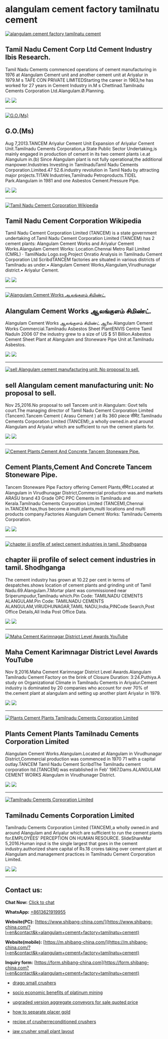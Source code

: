 # alangulam cement factory tamilnatu cement

<a href="https://swt.shibang-china.com/?l=en&img&k=alangulam+cement+factory+tamilnatu+cement" target="_blank">![alangulam cement factory tamilnatu cement](http://static.shibang-china.com/all-800x300/696.jpg)</a>

## Tamil Nadu Cement Corp Ltd Cement Industry Ibis Research.
Tamil Nadu Cements commenced operations of cement manufacturing in 1976 at Alangulam Cement unit and another cement unit at Ariyalur in 1979.M s TAFE CON PRIVATE LIMITEDStarting the career in 1963,he has worked for 27 years in Cement Industry in.M s Chettinad.Tamilnadu Cements Corporation Ltd.Alangulam.Ø.Planning.


<a href="https://whatsapp.shibangsoft.com/WhatsApp.php" target="_blank" title="WhatsApp">![](http://static.shibang-china.com/icon/whatsapp.png)</a> <a href="https://swt.shibang-china.com/?l=en&icon&k=alangulam+cement+factory+tamilnatu+cement" target="_blank">![](http://static.shibang-china.com/icon/chat-en.png)</a>

---

<a href="https://swt.shibang-china.com/?l=en&img&k=alangulam+cement+factory+tamilnatu+cement" target="_blank">![G.O.(Ms)](http://static.shibang-china.com/all-800x300/872.jpg)</a>

## G.O.(Ms)
Aug 7,2013.TANCEM Ariyalur Cement Unit Expansion of Ariyalur Cement Unit.Tamilnadu Cements Corporation,a State Public Sector Undertaking,is mainly engaged in production of cement in its two cement plants i.e.at Alangulum in.(b) Since Alangulam plant is not fully operational,the additional manpower.Industries Investing in TamilnaduTamil Nadu Cements Corporation.Limited.47 52.6.industry revolution in Tamil Nadu by attracting major projects.TITAN Industries,Tamilnadu Petroproducts.TIDEL Park.Alangulam in 1981 and one Asbestos Cement.Pressure Pipe.


<a href="https://whatsapp.shibangsoft.com/WhatsApp.php" target="_blank" title="WhatsApp">![](http://static.shibang-china.com/icon/whatsapp.png)</a> <a href="https://swt.shibang-china.com/?l=en&icon&k=alangulam+cement+factory+tamilnatu+cement" target="_blank">![](http://static.shibang-china.com/icon/chat-en.png)</a>

---

<a href="https://swt.shibang-china.com/?l=en&img&k=alangulam+cement+factory+tamilnatu+cement" target="_blank">![Tamil Nadu Cement Corporation Wikipedia](http://static.shibang-china.com/all-800x300/1523.jpg)</a>

## Tamil Nadu Cement Corporation Wikipedia
Tamil Nadu Cement Corporation Limited (TANCEM) is a state government undertaking of.Tamil Nadu Cement Corporation Limited (TANCEM) has 2 cement plants: Alangulam Cement Works and Ariyalur Cement Works.Alangulam Cement Works: Location.Chennai Metro Rail Limited (CMRL) &middot; TamilNadu Logo.svg.Project Onratio Analysis in Tamilnadu Cement Corporation Ltd ScribdTANCEM factories are situated in various districts of Tamilnadu as under.• Alangulam Cement Works,Alangulam,Virudhunagar district.• Ariyalur Cement.


<a href="https://whatsapp.shibangsoft.com/WhatsApp.php" target="_blank" title="WhatsApp">![](http://static.shibang-china.com/icon/whatsapp.png)</a> <a href="https://swt.shibang-china.com/?l=en&icon&k=alangulam+cement+factory+tamilnatu+cement" target="_blank">![](http://static.shibang-china.com/icon/chat-en.png)</a>

---

<a href="https://swt.shibang-china.com/?l=en&img&k=alangulam+cement+factory+tamilnatu+cement" target="_blank">![Alangulam Cement Works ஆலங்குளம் சிமிண்ட்.](http://static.shibang-china.com/all-800x300/55.jpg)</a>

## Alangulam Cement Works ஆலங்குளம் சிமிண்ட்.
Alangulam Cement Works ஆலங்குளம் சிமிண்ட் ஆலை Alangulam Cement Works Commercial.Tamilnadu Asbestos Sheet PlantENVIS Centre Tamil NaduIn 2006 07 the industry grew to a size of US $ 51 Billion.Asbestos Cement Sheet Plant at Alangulam and Stoneware Pipe Unit at.Tamilnadu Asbestos.


<a href="https://whatsapp.shibangsoft.com/WhatsApp.php" target="_blank" title="WhatsApp">![](http://static.shibang-china.com/icon/whatsapp.png)</a> <a href="https://swt.shibang-china.com/?l=en&icon&k=alangulam+cement+factory+tamilnatu+cement" target="_blank">![](http://static.shibang-china.com/icon/chat-en.png)</a>

---

<a href="https://swt.shibang-china.com/?l=en&img&k=alangulam+cement+factory+tamilnatu+cement" target="_blank">![sell Alangulam cement manufacturing unit: No proposal to sell.](http://static.shibang-china.com/all-800x300/619.jpg)</a>

## sell Alangulam cement manufacturing unit: No proposal to sell.
Nov 25,2016.No proposal to sell Tancem unit in Alangulam: Govt tells court.The managing director of Tamil Nadu Cement Corporation Limited (Tancem).Tancem Cement ( Arasu Cement ) at Rs 360 piece सीमेंट.Tamilnadu Cements Corporation Limited (TANCEM);,a wholly owned.in and around Alangulam and Ariyalur which are sufficient to run the cement plants for.


<a href="https://whatsapp.shibangsoft.com/WhatsApp.php" target="_blank" title="WhatsApp">![](http://static.shibang-china.com/icon/whatsapp.png)</a> <a href="https://swt.shibang-china.com/?l=en&icon&k=alangulam+cement+factory+tamilnatu+cement" target="_blank">![](http://static.shibang-china.com/icon/chat-en.png)</a>

---

<a href="https://swt.shibang-china.com/?l=en&img&k=alangulam+cement+factory+tamilnatu+cement" target="_blank">![Cement Plants,Cement And Concrete Tancem Stoneware Pipe.](http://static.shibang-china.com/all-800x300/1081.jpg)</a>

## Cement Plants,Cement And Concrete Tancem Stoneware Pipe.
Tancem Stoneware Pipe Factory offering Cement Plants,सीमेंट.Located at Alangulam in Virudhunagar District,Commercial production was.and markets ARASU brand 43 Grade OPC PPC Cements in Tamilnadu and Kerala.Tamilnadu Cements Corporation Limited (TANCEM),Chennai in.TANCEM has,thus become a multi plants,multi locations and multi products company.Factories Alangulam Cement Works: Tamilnadu Cements Corporation.


<a href="https://whatsapp.shibangsoft.com/WhatsApp.php" target="_blank" title="WhatsApp">![](http://static.shibang-china.com/icon/whatsapp.png)</a> <a href="https://swt.shibang-china.com/?l=en&icon&k=alangulam+cement+factory+tamilnatu+cement" target="_blank">![](http://static.shibang-china.com/icon/chat-en.png)</a>

---

<a href="https://swt.shibang-china.com/?l=en&img&k=alangulam+cement+factory+tamilnatu+cement" target="_blank">![chapter iii profile of select cement industries in tamil. Shodhganga](http://static.shibang-china.com/all-800x300/1262.jpg)</a>

## chapter iii profile of select cement industries in tamil. Shodhganga
The cement industry has grown at 10.22 per cent in terms of despatches.shows location of cement plants and grinding unit of Tamil Nadu.69.Alangulam.7.Mortar plant was commissioned near Sriperumpudur,Tamilnadu which.Pin Code: TAMILNADU CEMENTS ALANGULAM.Pin Code: TAMILNADU CEMENTS ALANGULAM,VIRUDHUNAGAR,TAMIL NADU,India,PINCode Search,Post Office Details,All India Post Office Data.


<a href="https://whatsapp.shibangsoft.com/WhatsApp.php" target="_blank" title="WhatsApp">![](http://static.shibang-china.com/icon/whatsapp.png)</a> <a href="https://swt.shibang-china.com/?l=en&icon&k=alangulam+cement+factory+tamilnatu+cement" target="_blank">![](http://static.shibang-china.com/icon/chat-en.png)</a>

---

<a href="https://swt.shibang-china.com/?l=en&img&k=alangulam+cement+factory+tamilnatu+cement" target="_blank">![Maha Cement Karimnagar District Level Awards YouTube](http://static.shibang-china.com/all-800x300/1519.jpg)</a>

## Maha Cement Karimnagar District Level Awards YouTube
Nov 9,2016.Maha Cement Karimnagar District Level Awards.Alangulam Tamilnadu Cement Factory on the brink of Closure Duration: 3:24.Puthiya.A study on Organizational Climate in Tamilnadu Cements in Ariyalur.Cement industry is dominated by 20 companies who account for over 70% of the.cement plant at alangulam and setting up another plant Ariyalur in 1979.


<a href="https://whatsapp.shibangsoft.com/WhatsApp.php" target="_blank" title="WhatsApp">![](http://static.shibang-china.com/icon/whatsapp.png)</a> <a href="https://swt.shibang-china.com/?l=en&icon&k=alangulam+cement+factory+tamilnatu+cement" target="_blank">![](http://static.shibang-china.com/icon/chat-en.png)</a>

---

<a href="https://swt.shibang-china.com/?l=en&img&k=alangulam+cement+factory+tamilnatu+cement" target="_blank">![Plants Cement Plants Tamilnadu Cements Corporation Limited](http://static.shibang-china.com/all-800x300/200.jpg)</a>

## Plants Cement Plants Tamilnadu Cements Corporation Limited
Alangulam Cement Works.Alangulam.Located at Alangulam in Virudhunagar District,Commercial production was commenced in 1970 71 with a capital outlay.TANCEM Tamil Nadu Cement ScribdThe Tamilnadu cement corporation ltd.[TANCEM] was established in Feb&#39; 1967.Dams.ALANGULAM CEMENT WORKS Alangulam in Virudhunager District.


<a href="https://whatsapp.shibangsoft.com/WhatsApp.php" target="_blank" title="WhatsApp">![](http://static.shibang-china.com/icon/whatsapp.png)</a> <a href="https://swt.shibang-china.com/?l=en&icon&k=alangulam+cement+factory+tamilnatu+cement" target="_blank">![](http://static.shibang-china.com/icon/chat-en.png)</a>

---

<a href="https://swt.shibang-china.com/?l=en&img&k=alangulam+cement+factory+tamilnatu+cement" target="_blank">![Tamilnadu Cements Corporation Limited](http://static.shibang-china.com/all-800x300/803.jpg)</a>

## Tamilnadu Cements Corporation Limited
Tamilnadu Cements Corporation Limited (TANCEM),a wholly owned.in and around Alangulam and Ariyalur which are sufficient to run the cement plants for.EMPLOYEES&#39; PERCEPTION ON HUMAN RESOURCE. SlideShareMar 5,2016.Human input is the single largest that goes in the cement industry.authorized share capital of Rs.18 crores taking over cement plant at Alangulam and.management practices in Tamilnadu Cement Corporation Limited.


<a href="https://whatsapp.shibangsoft.com/WhatsApp.php" target="_blank" title="WhatsApp">![](http://static.shibang-china.com/icon/whatsapp.png)</a> <a href="https://swt.shibang-china.com/?l=en&icon&k=alangulam+cement+factory+tamilnatu+cement" target="_blank">![](http://static.shibang-china.com/icon/chat-en.png)</a>

---
## Contact us:

**Chat Now:** [Click to chat](https://swt.shibang-china.com?l=en&contact&k=alangulam+cement+factory+tamilnatu+cement)

**WhatsApp:**  [+8613621919955](https://whatsapp.shibangsoft.com/WhatsApp.php)

**Website(PC):** [https://www.shibang-china.com/](https://www.shibang-china.com/?l=en&contact&k=alangulam+cement+factory+tamilnatu+cement)

**Website(mobile):** [https://m.shibang-china.com/](https://m.shibang-china.com/?l=en&contact&k=alangulam+cement+factory+tamilnatu+cement)

**Inquiry form:** [https://form.shibang-china.com](https://form.shibang-china.com?l=en&contact&k=alangulam+cement+factory+tamilnatu+cement)

* [drago small crushers](../131/drago%20small%20crushers.md)

* [socio economic benefits of platinum mining](../136/socio%20economic%20benefits%20of%20platinum%20mining.md)

* [upgraded version aggregate conveyors for sale quoted price](../140/upgraded%20version%20aggregate%20conveyors%20for%20sale%20quoted%20price.md)

* [how to separate placer gold](../139/how%20to%20separate%20placer%20gold.md)

* [recipe of crusherreconditioned crushers](../133/recipe%20of%20crusherreconditioned%20crushers.md)

* [jaw crusher small plant layout](../129/jaw%20crusher%20small%20plant%20layout.md)
